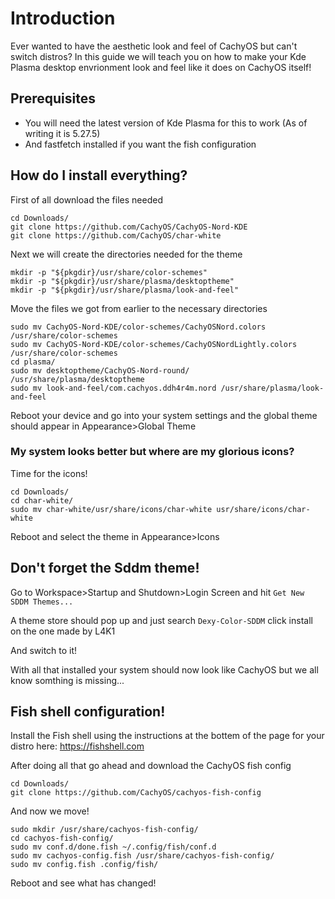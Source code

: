 # Introduction

Ever wanted to have the aesthetic look and feel of CachyOS but can't switch distros? In this guide we will teach you on how to make your Kde Plasma desktop envrionment look and feel like it does on CachyOS itself!

## Prerequisites

- You will need the latest version of Kde Plasma for this to work (As of writing it is 5.27.5)
- And fastfetch installed if you want the fish configuration
## How do I install everything?

First of all download the files needed

```
cd Downloads/
git clone https://github.com/CachyOS/CachyOS-Nord-KDE
git clone https://github.com/CachyOS/char-white
```

Next we will create the directories needed for the theme
```
mkdir -p "${pkgdir}/usr/share/color-schemes"
mkdir -p "${pkgdir}/usr/share/plasma/desktoptheme"
mkdir -p "${pkgdir}/usr/share/plasma/look-and-feel"
```
Move the files we got from earlier to the necessary directories

```
sudo mv CachyOS-Nord-KDE/color-schemes/CachyOSNord.colors /usr/share/color-schemes
sudo mv CachyOS-Nord-KDE/color-schemes/CachyOSNordLightly.colors /usr/share/color-schemes
cd plasma/
sudo mv desktoptheme/CachyOS-Nord-round/ /usr/share/plasma/desktoptheme
sudo mv look-and-feel/com.cachyos.ddh4r4m.nord /usr/share/plasma/look-and-feel
```

Reboot your device and go into your system settings and the global theme should appear in Appearance>Global Theme

### My system looks better but where are my glorious icons?

Time for the icons!

```
cd Downloads/
cd char-white/
sudo mv char-white/usr/share/icons/char-white usr/share/icons/char-white
```

Reboot and select the theme in Appearance>Icons

## Don't forget the Sddm theme!

Go to Workspace>Startup and Shutdown>Login Screen and hit `Get New SDDM Themes...` 

A theme store should pop up and just search ``` Dexy-Color-SDDM ``` click install on the one made by L4K1

And switch to it!

With all that installed your system should now look like CachyOS but we all know somthing is missing...

## Fish shell configuration!

Install the Fish shell using the instructions at the bottem of the page for your distro here: https://fishshell.com

After doing all that go ahead and download the CachyOS fish config
```
cd Downloads/
git clone https://github.com/CachyOS/cachyos-fish-config
```

And now we move!

```
sudo mkdir /usr/share/cachyos-fish-config/
cd cachyos-fish-config/
sudo mv conf.d/done.fish ~/.config/fish/conf.d
sudo mv cachyos-config.fish /usr/share/cachyos-fish-config/
sudo mv config.fish .config/fish/
```
Reboot and see what has changed!

